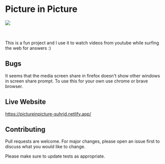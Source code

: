 <h1>Picture in Picture</h1>
<div>
  <img src="https://media.giphy.com/media/Wd4lzdaS8Iomcd7roo/giphy.gif" />
</div>
</br></br>
<p>This is a fun project and I use it to watch videos from youtube while surfing the web for answers :)</p>

## Bugs

It seems that the media screen share in firefox doesn't show other windows in screen share prompt. To use this for your own
use chrome or brave browser.

## Live Website

https://pictureinpicture-suhrid.netlify.app/

## Contributing

Pull requests are welcome. For major changes, please open an issue first to discuss what you would like to change.

Please make sure to update tests as appropriate.
